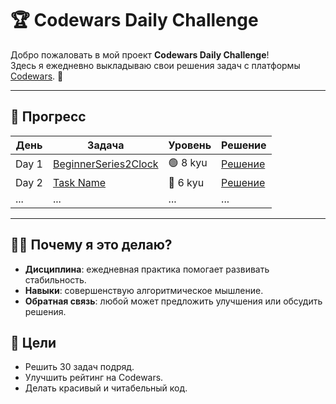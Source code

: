 # 🏆 Codewars Daily Challenge

Добро пожаловать в мой проект **Codewars Daily Challenge**!  
Здесь я ежедневно выкладываю свои решения задач с платформы [Codewars](https://www.codewars.com). 🚀

---

## 📅 Прогресс

| День   | Задача | Уровень  | Решение |
|--------|--------|----------|---------|
| Day 1  | [BeginnerSeries2Clock](#) | 🟢 8 kyu | [Решение](https://github.com/TadoHopsky/Codewars-tasks/blob/master/tasks/day1/BeginnerSeries2Clock.java) |
| Day 2  | [Task Name](#) | 🔵 6 kyu | [Решение](./day2/solution.java) |
| ...    | ...    | ...      | ...     |

---
## 🧑‍💻 Почему я это делаю?

- **Дисциплина**: ежедневная практика помогает развивать стабильность.
- **Навыки**: совершенствую алгоритмическое мышление.
- **Обратная связь**: любой может предложить улучшения или обсудить решения.

## 🌟 Цели
- Решить 30 задач подряд.
- Улучшить рейтинг на Codewars.
- Делать красивый и читабельный код.


